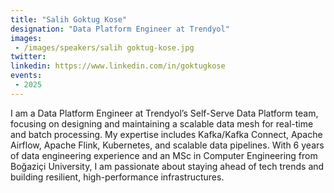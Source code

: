 ```yaml
---
title: "Salih Goktug Kose"
designation: "Data Platform Engineer at Trendyol"
images:
 - /images/speakers/salih goktug-kose.jpg
twitter: 
linkedin: https://www.linkedin.com/in/goktugkose
events:
 - 2025
---
```


I am a Data Platform Engineer at Trendyol’s Self-Serve Data Platform team, focusing on designing and maintaining a scalable data mesh for real-time and batch processing. My expertise includes Kafka/Kafka Connect, Apache Airflow, Apache Flink, Kubernetes, and scalable data pipelines. With 6 years of data engineering experience and an MSc in Computer Engineering from Boğaziçi University, I am passionate about staying ahead of tech trends and building resilient, high-performance infrastructures.